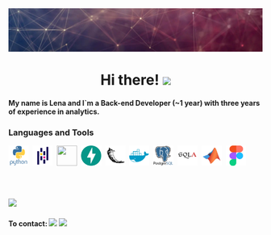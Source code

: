 <div>
  <img src="background.jpg" align="center">
  </div>
<h1 align="center">Hi there! <img src="https://media.giphy.com/media/hvRJCLFzcasrR4ia7z/giphy.gif" width="40"></h1>
<!-- <h2 align="center">Hi there!</h2> -->
<h4 align="left">My name is Lena and I`m a Back-end Developer (~1 year) with three years of experience in analytics.</h4>



### Languages and Tools
  <img src="https://github.com/devicons/devicon/blob/master/icons/python/python-original-wordmark.svg" title="Python" alt="Python" width="40" height="40"/>&nbsp;
  <img src="https://github.com/devicons/devicon/blob/master/icons/pandas/pandas-original.svg" title="Pandas" alt="" width="40" height="40"/>&nbsp;
  <img src="https://github.com/plotly/dash/blob/dev/dash/favicon.ico" title="Dash" alt="" width="40" height="40"/>&nbsp;
  <img src="https://github.com/devicons/devicon/blob/master/icons/fastapi/fastapi-plain.svg" title="FastApi" alt="" width="40" height="40"/>&nbsp;
  <img src="https://github.com/devicons/devicon/blob/master/icons/flask/flask-original.svg" title="Flask" alt="" width="40" height="40"/>&nbsp;
  <img src="https://github.com/devicons/devicon/blob/master/icons/docker/docker-plain.svg" title="Docker" alt="" width="40" height="40"/>&nbsp;
  <img src="https://github.com/devicons/devicon/blob/master/icons/postgresql/postgresql-original-wordmark.svg" title="PostgreSQL" alt="PostgreSQL" width="40" height="40"/>&nbsp;
  <img src="https://github.com/devicons/devicon/blob/master/icons/sqlalchemy/sqlalchemy-original.svg" title="SQLalchemy" alt="" width="40" height="40"/>&nbsp;
  <img src="https://github.com/devicons/devicon/blob/master/icons/matlab/matlab-original.svg" title="Matlab" alt="" width="40" height="40"/>&nbsp;
  <img src="https://github.com/devicons/devicon/blob/master/icons/figma/figma-original.svg" title="Figma" alt="" width="40" height="40"/>&nbsp;

<br></br>



![](https://komarev.com/ghpvc/?username=R0leni&color=brightgreen)

<h4 align="left">To contact: 
<a href="https://t.me/roleni" target="_blank"><img src="https://img.shields.io/badge/-roleni-red?color=white&logo=telegram&logoColor=blue" height="20"/></a>
<a href="https://www.linkedin.com/in/elena-matrosova/" target="_blank"><img src="https://img.shields.io/badge/-roleni-blue?style=flat&logo=Linkedin&logoColor=white" height="18"/></a>

</h4>

<!--
**R0leni/R0leni** is a ✨ _special_ ✨ repository because its `README.md` (this file) appears on your GitHub profile.

Here are some ideas to get you started:

- 🔭 I’m currently working on ...
- 🌱 I’m currently learning ...
- 👯 I’m looking to collaborate on ...
- 🤔 I’m looking for help with ...
- 💬 Ask me about ...
- 📫 How to reach me: ...
- 😄 Pronouns: ...
- ⚡ Fun fact: ...
-->
